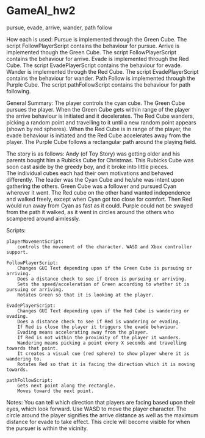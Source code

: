 GameAI_hw2
==========

pursue, evade, arrive, wander,  path follow


How each is used:
    Pursue is implemented through the Green Cube.  The script FollowPlayerScript contains the behaviour for pursue.
    Arrive is implemented though the Green Cube.   The script FollowPlayerScript contains the behaviour for arrive.
    Evade is implemented through the Red Cube.  The script EvadePlayerScript contains the behaviour for evade.
    Wander is implemented through the Red Cube.  The script EvadePlayerScript contains the behaviour for wander.
    Path Follow is implemented through the Purple Cube.  The script pathFollowScript contains the behaviour for path following.

General Summary:
    The player controls the cyan cube.
    The Green Cube pursues the player.
    When the Green Cube gets within range of the player the arrive behaviour is initiated and it decelerates.
    The Red Cube wanders, picking a random point and travelling to it until a new random point appears (shown by red spheres).
    When the Red Cube is in range of the player, the evade behaviour is initiated and the Red Cube accelerates away from the player.
    The Purple Cube follows a rectangular path around the playing field.

The story is as follows:
    Andy (of Toy Story) was getting older and his parents bought him a Rubicks Cube for Christmas.  This Rubicks Cube was soon cast aside by the greedy boy, and it broke into little pieces.  
    The individual cubes each had their own motivations and behaved differently.  The leader was the Cyan Cube and he/she was intent upon gathering the others.  Green Cube was a follower and pursued Cyan wherever it went.
    The Red cube on the other hand wanted independence and walked freely, except when Cyan got too close for comfort.  Then Red would run away from Cyan as fast as it could.
    Purple could not be swayed from the path it walked, as it went in circles around the others who scampered around aimlessly.
    
Scripts:

    playerMovementScript:
        controls the movement of the character. WASD and Xbox controller support.
        
    FollowPlayerScript:
        Changes GUI Text depending upon if the Green Cube is pursuing or arriving.
        Does a distance check to see if Green is pursuing or arriving.
        Sets the speed/acceleration of Green according to whether it is pursuing or arriving.
        Rotates Green so that it is looking at the player.
        
    EvadePlayerScript:
        Changes GUI Text depending upon if the Red Cube is wandering or evading.
        Does a distance check to see if Red is wandering or evading.
        If Red is close the player it triggers the evade behaviour.
        Evading means accelerating away from the player.
        If Red is not within the proximity of the player it wanders.
        Wandering means picking a point every X seconds and travelling towards that point.
        It creates a visual cue (red sphere) to show player where it is wandering to.
        Rotates Red so that it is facing the direction which it is moving towards.
        
    pathFollowScript:
        Gets next point along the rectangle.
        Moves toward the next point.
  
Notes:
    You can tell which direction that players are facing based upon their eyes, which look forward.
    Use WASD to move the player character.
    The circle around the player signifies the arrive distance as well as the maximum distance for evade to take effect.
    This circle will become visible for when the pursuer is within the vicinity.
